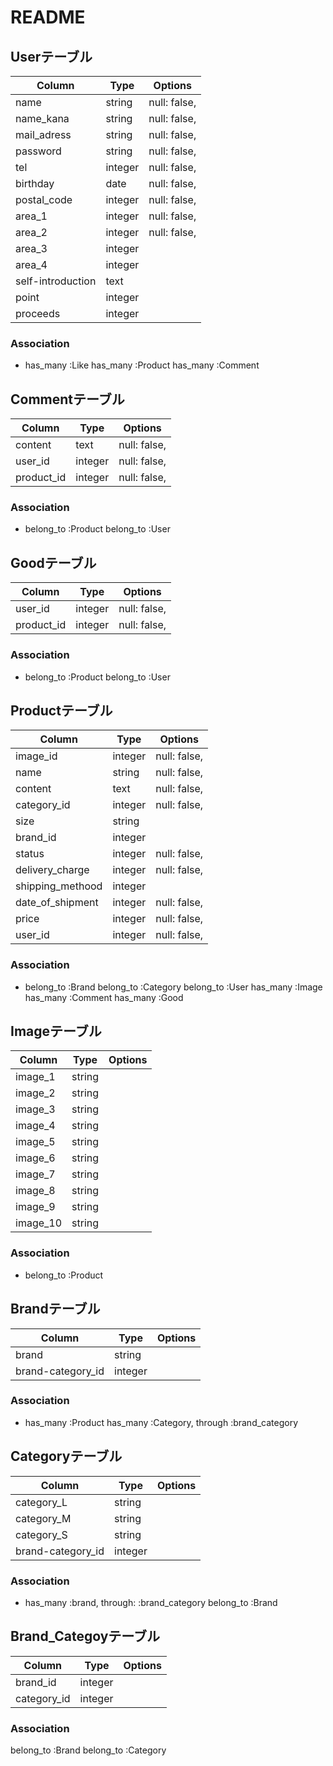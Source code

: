# README

## Userテーブル
|Column|Type|Options|
|------|----|-------|
|name|string|null: false,|
|name_kana|string|null: false,|
|mail_adress|string|null: false,|
|password|string|null: false,|
|tel|integer|null: false,|
|birthday|date|null: false,|
|postal_code|integer|null: false,|
|area_1|integer|null: false,|
|area_2|integer|null: false,|
|area_3|integer|
|area_4|integer|
|self-introduction|text|
|point|integer|
|proceeds|integer|
### Association
- has_many :Like
  has_many :Product
  has_many :Comment


## Commentテーブル
|Column|Type|Options|
|------|----|-------|
|content|text|null: false,|
|user_id|integer|null: false,|
|product_id|integer|null: false,|
### Association
- belong_to :Product
  belong_to :User


## Goodテーブル
|Column|Type|Options|
|------|----|-------|
|user_id|integer|null: false,|
|product_id|integer|null: false,|
### Association
- belong_to :Product
  belong_to :User


## Productテーブル
|Column|Type|Options|
|------|----|-------|
|image_id|integer|null: false,|
|name|string|null: false,|
|content|text|null: false,|
|category_id|integer|null: false,|
|size|string|
|brand_id|integer|
|status|integer|null: false,|
|delivery_charge|integer|null: false,|
|shipping_methood|integer|
|date_of_shipment|integer|null: false,|
|price|integer|null: false,|
|user_id|integer|null: false,|
### Association
- belong_to :Brand
  belong_to :Category
  belong_to :User
  has_many :Image
  has_many :Comment
  has_many :Good


## Imageテーブル
|Column|Type|Options|
|------|----|-------|
|image_1|string|
|image_2|string|
|image_3|string|
|image_4|string|
|image_5|string|
|image_6|string|
|image_7|string|
|image_8|string|
|image_9|string|
|image_10|string|
### Association
- belong_to :Product


## Brandテーブル
|Column|Type|Options|
|------|----|-------|
|brand|string|
|brand-category_id|integer|
### Association
  - has_many :Product
    has_many :Category, through :brand_category


## Categoryテーブル
|Column|Type|Options|
|------|----|-------|
|category_L|string|
|category_M|string|
|category_S|string|
|brand-category_id|integer|
### Association
- has_many :brand, through: :brand_category
  belong_to :Brand

## Brand_Categoyテーブル
|Column|Type|Options|
|------|----|-------|
|brand_id|integer|
|category_id|integer|
### Association
  belong_to :Brand
  belong_to :Category